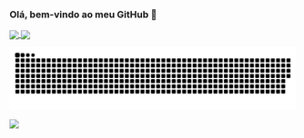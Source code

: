 ### Olá, bem-vindo ao meu GitHub 👋

<a href="https://github.com/AllanPessin">
  <img height=200 align="center" src="https://github-readme-stats.vercel.app/api?username=AllanPessin&show_icons=true&theme=dracula&include_all_commits=true&count_private=true"/>
</a>
<a href="https://github.com/AllanPessin">
  <img height=200 align="center" src="https://github-readme-stats.vercel.app/api/top-langs?username=AllanPessin&layout=compact&langs_count=8&theme=dracula&card_width=320"/>
</a>
  
  ![Snake animation](https://github.com/AllanPessin/AllanPessin/blob/output/github-contribution-grid-snake.svg)
  
<a href="https://www.linkedin.com/in/allan-da-silva-pessin-2b49701b6/" target="_blank">
  <img src="https://img.shields.io/badge/LinkedIn-0077B5?style=for-the-badge&logo=linkedin&logoColor=white" />
</a>

